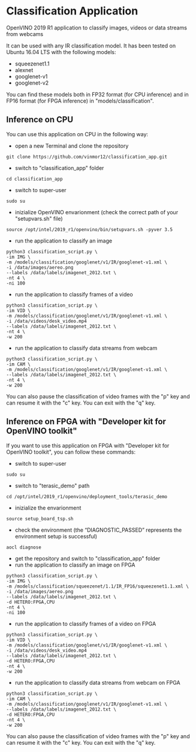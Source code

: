 # Classification Application

OpenVINO 2019 R1 application to classify images, videos or data streams from webcams

It can be used with any IR classification model.
It has been tested on Ubuntu 16.04 LTS with the following models:
  - squeezenet1.1
  - alexnet
  - googlenet-v1
  - googlenet-v2

You can find these models both in FP32 format (for CPU inference) and in FP16 format (for FPGA inference) in "models/classification".

Inference on CPU
  -  
You can use this application on CPU in the following way:
  - open a new Terminal and clone the repository
  ```
  git clone https://github.com/vinmor12/classification_app.git
  ```
  - switch to "classification_app" folder
  ```
  cd classification_app
  ```
  - switch to super-user
  ```
  sudo su
  ```
  - inizialize OpenVINO envarionment (check the correct path of your "setupvars.sh" file)
  ```
  source /opt/intel/2019_r1/openvino/bin/setupvars.sh -pyver 3.5
  ```
  - run the application to classify an image
  ```
  python3 classification_script.py \
  -im IMG \
  -m /models/classification/googlenet/v1/IR/googlenet-v1.xml \
  -i /data/images/aereo.png
  --labels /data/labels/imagenet_2012.txt \
  -nt 4 \
  -ni 100
  ```
  - run the application to classify frames of a video
  ```
  python3 classification_script.py \
  -im VID \
  -m /models/classification/googlenet/v1/IR/googlenet-v1.xml \
  -i /data/videos/desk_video.mp4
  --labels /data/labels/imagenet_2012.txt \
  -nt 4 \
  -w 200
  ```
  - run the application to classify data streams from webcam
  ```
  python3 classification_script.py \
  -im CAM \
  -m /models/classification/googlenet/v1/IR/googlenet-v1.xml \
  --labels /data/labels/imagenet_2012.txt \
  -nt 4 \
  -w 200
  ```

You can also pause the classification of video frames with the "p" key and can resume it with the "c" key.
You can exit with the "q" key.

Inference on FPGA with "Developer kit for OpenVINO toolkit"
  -  
If you want to use this application on FPGA with "Developer kit for OpenVINO toolkit", you can follow these commands:
  - switch to super-user
  ```
  sudo su
  ```
  - switch to "terasic_demo" path
  ```
  cd /opt/intel/2019_r1/openvino/deployment_tools/terasic_demo
  ```
  - inizialize the envarionment
  ```
  source setup_board_tsp.sh
  ```
  - check the environment (the “DIAGNOSTIC_PASSED” represents the environment setup is successful)
  ```
  aocl diagnose
  ```
  - get the repository and switch to "classification_app" folder
  - run the application to classify an image on FPGA
  ```
  python3 classification_script.py \
  -im IMG \
  -m /models/classification/squeezenet/1.1/IR_FP16/squeezenet1.1.xml \
  -i /data/images/aereo.png
  --labels /data/labels/imagenet_2012.txt \
  -d HETERO:FPGA,CPU
  -nt 4 \
  -ni 100
  ```
  - run the application to classify frames of a video on FPGA
  ```
  python3 classification_script.py \
  -im VID \
  -m /models/classification/googlenet/v1/IR/googlenet-v1.xml \
  -i /data/videos/desk_video.mp4
  --labels /data/labels/imagenet_2012.txt \
  -d HETERO:FPGA,CPU
  -nt 4 \
  -w 200
  ```
  - run the application to classify data streams from webcam on FPGA
  ```
  python3 classification_script.py \
  -im CAM \
  -m /models/classification/googlenet/v1/IR/googlenet-v1.xml \
  --labels /data/labels/imagenet_2012.txt \
  -d HETERO:FPGA,CPU
  -nt 4 \
  -w 200
  ```

You can also pause the classification of video frames with the "p" key and can resume it with the "c" key.
You can exit with the "q" key.


